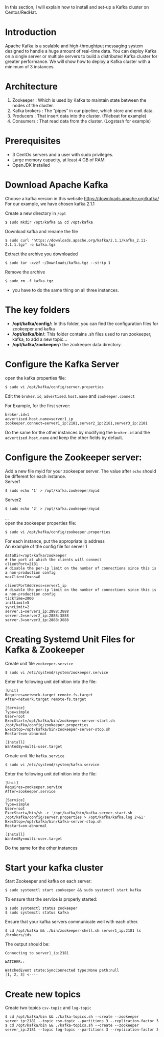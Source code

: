 In this section, I will explain how to install and set-up a Kafka cluster on Centos/RedHat. 
# Introduction
Apache Kafka is a scalable and high-throughtput messaging system designed to handle a huge amount of real-time data. You can deploy Kafka on a single server or multiple servers to build a distributed Kafka cluster for greater performance. We will show how to deploy a Kafka cluster with a minimum of 3 instances.

#  Architecture
1. Zookeeper : Which is used by Kafka to maintain state between the nodes of the cluster.
2. Kafka brokers : The “pipes” in our pipeline, which store and emit data.
3. Producers : That insert data into the cluster. (Filebeat for example)
4. Consumers : That read data from the cluster. (Logstash for example)


# Prerequisites
- 3 CentOs servers and a user with sudo privileges.
- Large memory capacity, at least 4 GB of RAM
- OpenJDK installed

# Download Apache Kafka
Choose a kafka version in this website https://downloads.apache.org/kafka/  
For our example, we have chosen kafka 2.1.1

Create a new directory in `/opt`
```
$ sudo mkdir /opt/kafka && cd /opt/kafka
```
Download kafka and rename the file
``` 
$ sudo curl "https://downloads.apache.org/kafka/2.1.1/kafka_2.11-2.1.1.tgz" -o kafka.tgz
```
Extract the archive you downloaded
```
$ sudo tar -xvzf ~/Downloads/kafka.tgz --strip 1
```
Remove the archive
```
$ sudo rm -f kafka.tgz
```
* you have to do the same thing on all three instances.


# The key folders

- **/opt/kafka/config/:** In this folder, you can find the configuration files for zookeeper and kafka
- **/opt/kafka/bin/:** This folder contains .sh files used to run zookeeper, kafka, to add a new topic...
- **/opt/kafka/zookeeper/:** the zookeeper data directory.

# Configure the Kafka Server
open the kafka properties file:
```
$ sudo vi /opt/kafka/config/server.properties
```
Edit the `broker.id`, `advertised.host.name` and `zookeeper.connect`

For Example, for the first server:

```
broker.id=1
advertised.host.name=server1_ip
zookeeper.connect=server1_ip:2181,server2_ip:2181,server3_ip:2181
```
Do the same for the other instances by modifying the `broker.id` and the `advertised.host.name` and keep the other fields by default.

# Configure the Zookeeper server:

Add a new file myid for your zookeeper server. The value after `echo` should be different for each instance.  
Server1
```
$ sudo echo '1' > /opt/kafka.zookeeper/myid
```
Server2
```
$ sudo echo '2' > /opt/kafka.zookeeper/myid
```
...    
open the zookeeper properties file:
```
$ sudo vi /opt/kafka/config/zookeeper.properties
```
For each instance, put the appropriate ip address  
An example of the config file for server 1
```
dataDir=/opt/kafka/zookeeper
# the port at which the clients will connect
clientPort=2181
# disable the per-ip limit on the number of connections since this is a non-production config
maxClientCnxns=0

clientPortAddress=server1_ip
# disable the per-ip limit on the number of connections since this is a non-production config
tickTime=2000
initLimit=5
syncLimit=2
server.1=server1_ip:2888:3888
server.2=server2_ip:2888:3888
server.3=server3_ip:2888:3888

```
# Creating Systemd Unit Files for Kafka & Zookeeper
Create unit file `zookeeper.service`
```
$ sudo vi /etc/systemd/system/zookeeper.service
```
Enter the following unit definition into the file:
```
[Unit]
Requires=network.target remote-fs.target
After=network.target remote-fs.target

[Service]
Type=simple
User=root
ExecStart=/opt/kafka/bin/zookeeper-server-start.sh /opt/kafka/config/zookeeper.properties
ExecStop=/opt/kafka/bin/zookeeper-server-stop.sh
Restart=on-abnormal

[Install]
WantedBy=multi-user.target

```

Create unit file `kafka.service`
```
$ sudo vi /etc/systemd/system/kafka.service
```
Enter the following unit definition into the file:
```
[Unit]
Requires=zookeeper.service
After=zookeeper.service

[Service]
Type=simple
User=root
ExecStart=/bin/sh -c '/opt/kafka/bin/kafka-server-start.sh /opt/kafka/config/server.properties > /opt/kafka/kafka.log 2>&1'
ExecStop=/opt/kafka/bin/kafka-server-stop.sh
Restart=on-abnormal

[Install]
WantedBy=multi-user.target
```
Do the same for the other instances

# Start your kafka cluster
Start Zookeeper and kafka on each server:

```
$ sudo systemctl start zookeeper && sudo systemctl start kafka
```
To ensure that the service is properly started:

```
$ sudo systemctl status zookeeper
$ sudo systemctl status kafka
```
Ensure that your kafka servers communicate well with each other. 
```
$ cd /opt/kafka && ./bin/zookeeper-shell.sh server1_ip:2181 ls /brokers/ids
```
The output should be:
```
Connecting to server1_ip:2181

WATCHER::

WatchedEvent state:SyncConnected type:None path:null
[1, 2, 3] <----

```
# Create new topics

Create two topics `csv-topic` and `log-topic`

```
$ cd /opt/kafka/bin && ./kafka-topics.sh --create --zookeeper server_ip:2181 --topic csv-topic --partitions 3 --replication-factor 3
$ cd /opt/kafka/bin && ./kafka-topics.sh --create --zookeeper server_ip:2181 --topic log-topic --partitions 3 --replication-factor 3
```
